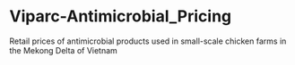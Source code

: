 # Viparc-Antimicrobial_Pricing
Retail prices of antimicrobial products used in small-scale chicken farms in the Mekong Delta of Vietnam
